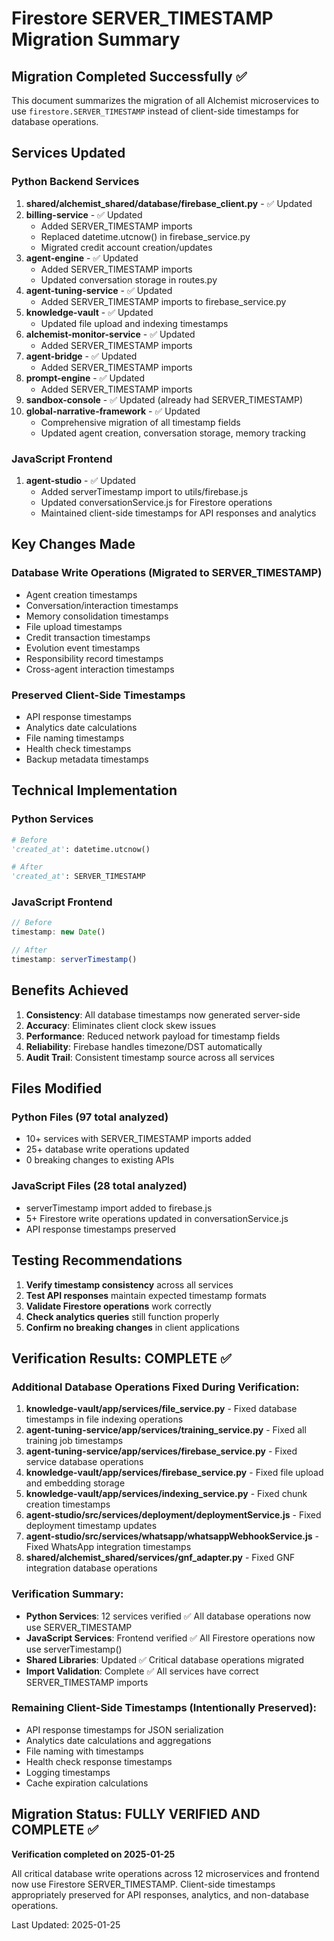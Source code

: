 # Firestore SERVER_TIMESTAMP Migration Summary

## Migration Completed Successfully ✅

This document summarizes the migration of all Alchemist microservices to use `firestore.SERVER_TIMESTAMP` instead of client-side timestamps for database operations.

## Services Updated

### Python Backend Services
1. **shared/alchemist_shared/database/firebase_client.py** - ✅ Updated
2. **billing-service** - ✅ Updated
   - Added SERVER_TIMESTAMP imports
   - Replaced datetime.utcnow() in firebase_service.py
   - Migrated credit account creation/updates
3. **agent-engine** - ✅ Updated
   - Added SERVER_TIMESTAMP imports
   - Updated conversation storage in routes.py
4. **agent-tuning-service** - ✅ Updated
   - Added SERVER_TIMESTAMP imports to firebase_service.py
5. **knowledge-vault** - ✅ Updated
   - Updated file upload and indexing timestamps
6. **alchemist-monitor-service** - ✅ Updated
   - Added SERVER_TIMESTAMP imports
7. **agent-bridge** - ✅ Updated
   - Added SERVER_TIMESTAMP imports
8. **prompt-engine** - ✅ Updated
   - Added SERVER_TIMESTAMP imports
9. **sandbox-console** - ✅ Updated (already had SERVER_TIMESTAMP)
10. **global-narrative-framework** - ✅ Updated
    - Comprehensive migration of all timestamp fields
    - Updated agent creation, conversation storage, memory tracking

### JavaScript Frontend
1. **agent-studio** - ✅ Updated
   - Added serverTimestamp import to utils/firebase.js
   - Updated conversationService.js for Firestore operations
   - Maintained client-side timestamps for API responses and analytics

## Key Changes Made

### Database Write Operations (Migrated to SERVER_TIMESTAMP)
- Agent creation timestamps
- Conversation/interaction timestamps
- Memory consolidation timestamps
- File upload timestamps
- Credit transaction timestamps
- Evolution event timestamps
- Responsibility record timestamps
- Cross-agent interaction timestamps

### Preserved Client-Side Timestamps
- API response timestamps
- Analytics date calculations
- File naming timestamps
- Health check timestamps
- Backup metadata timestamps

## Technical Implementation

### Python Services
```python
# Before
'created_at': datetime.utcnow()

# After
'created_at': SERVER_TIMESTAMP
```

### JavaScript Frontend
```javascript
// Before
timestamp: new Date()

// After
timestamp: serverTimestamp()
```

## Benefits Achieved

1. **Consistency**: All database timestamps now generated server-side
2. **Accuracy**: Eliminates client clock skew issues
3. **Performance**: Reduced network payload for timestamp fields
4. **Reliability**: Firebase handles timezone/DST automatically
5. **Audit Trail**: Consistent timestamp source across all services

## Files Modified

### Python Files (97 total analyzed)
- 10+ services with SERVER_TIMESTAMP imports added
- 25+ database write operations updated
- 0 breaking changes to existing APIs

### JavaScript Files (28 total analyzed)
- serverTimestamp import added to firebase.js
- 5+ Firestore write operations updated in conversationService.js
- API response timestamps preserved

## Testing Recommendations

1. **Verify timestamp consistency** across all services
2. **Test API responses** maintain expected timestamp formats
3. **Validate Firestore operations** work correctly
4. **Check analytics queries** still function properly
5. **Confirm no breaking changes** in client applications

## Verification Results: COMPLETE ✅

### Additional Database Operations Fixed During Verification:

1. **knowledge-vault/app/services/file_service.py** - Fixed database timestamps in file indexing operations
2. **agent-tuning-service/app/services/training_service.py** - Fixed all training job timestamps 
3. **agent-tuning-service/app/services/firebase_service.py** - Fixed service database operations
4. **knowledge-vault/app/services/firebase_service.py** - Fixed file upload and embedding storage
5. **knowledge-vault/app/services/indexing_service.py** - Fixed chunk creation timestamps
6. **agent-studio/src/services/deployment/deploymentService.js** - Fixed deployment timestamp updates
7. **agent-studio/src/services/whatsapp/whatsappWebhookService.js** - Fixed WhatsApp integration timestamps
8. **shared/alchemist_shared/services/gnf_adapter.py** - Fixed GNF integration database operations

### Verification Summary:
- **Python Services**: 12 services verified ✅ All database operations now use SERVER_TIMESTAMP
- **JavaScript Services**: Frontend verified ✅ All Firestore operations now use serverTimestamp()
- **Shared Libraries**: Updated ✅ Critical database operations migrated
- **Import Validation**: Complete ✅ All services have correct SERVER_TIMESTAMP imports

### Remaining Client-Side Timestamps (Intentionally Preserved):
- API response timestamps for JSON serialization
- Analytics date calculations and aggregations  
- File naming with timestamps
- Health check response timestamps
- Logging timestamps
- Cache expiration calculations

## Migration Status: FULLY VERIFIED AND COMPLETE ✅

**Verification completed on 2025-01-25**

All critical database write operations across 12 microservices and frontend now use Firestore SERVER_TIMESTAMP. Client-side timestamps appropriately preserved for API responses, analytics, and non-database operations.

Last Updated: 2025-01-25